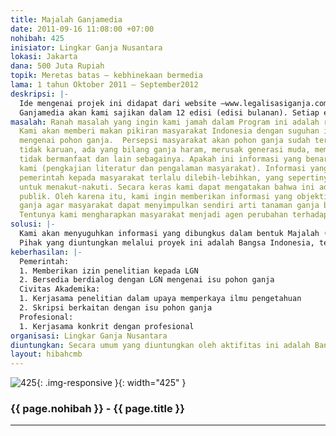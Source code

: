 ```yaml
---
title: Majalah Ganjamedia
date: 2011-09-16 11:08:00 +07:00
nohibah: 425
inisiator: Lingkar Ganja Nusantara
lokasi: Jakarta
dana: 500 Juta Rupiah
topik: Meretas batas – kebhinekaan bermedia
lama: 1 tahun Oktober 2011 – September2012
deskripsi: |-
  Ide mengenai projek ini didapat dari website –www.legalisasiganja.com- yang tengah kita jalani. Website ini tentunya hanya dapat mengapai masyarakat yang menggunakan internet, namun tidak dapat menjangkau masyarakat yang tidak memiliki akses internet. Oleh karena itu, kami ingin membuat media cetak -Ganjamedia- untuk memenuhi kebutuhan tersebut.
  Ganjamedia akan kami sajikan dalam 12 edisi (edisi bulanan). Setiap edisi memiliki perspektif tersendiri dalam membahas pemanfaatan pohon ganja khususnya untuk bangsa Indonesia
masalah: Ranah masalah yang ingin kami jamah dalam Program ini adalah ranah kognisi.
  Kami akan memberi makan pikiran masyarakat Indonesia dengan suguhan informasi objektif
  mengenai pohon ganja.  Persepsi masyarakat akan pohon ganja sudah terbolak-balik
  tidak karuan, ada yang bilang ganja haram, merusak generasi muda, membunuh, kriminal,
  tidak bermanfaat dan lain sebagainya. Apakah ini informasi yang benar? Tidak menurut
  kami (pengkajian literatur dan pengalaman masyarakat). Informasi yang diberikan
  pemerintah kepada masyarakat terlalu dilebih-lebihkan, yang sepertinya bertujuan
  untuk menakut-nakuti. Secara keras kami dapat mengatakan bahwa ini adalah kebohongan
  publik. Oleh karena itu, kami ingin memberikan informasi yang objektif seputar tanaman
  ganja agar masyarakat dapat menyimpulkan sendiri arti tanaman ganja bagi mereka.
  Tentunya kami mengharapkan masyarakat menjadi agen perubahan terhadap isu ini..
solusi: |-
  Kami akan menyuguhkan informasi yang dibungkus dalam bentuk Majalah (Ganjamedia) dengan tampilan semenarik mungkin, full color, dicetak di atas kertas yang berkualitas baik, sehingga menarik untuk dibaca dan dikoleksi. Kami yakin bahwa majalah ini paling tidak akanmenggoyah keyakinan seseorang mengenai tanaman ganja yang akhirnya dapat membangkitkan rasa ingin tahu terhadap isu ini. Tidak bisa dipungkiri bahwa sudah menjadi tanggung jawab kami untuk selalu memberi informasi-informasi yang dapat menjawab keingintahuan masyarakat. Dengan jalannya proses melaparkan keingintahuan masyarakat dan menyuguhkan hidangan informasi baru, kami yakin perlahan-lahan masyarakat akan memahami potensi maupun bahaya sesungguhnya dari pohon ganja.
  Pihak yang diuntungkan melalui proyek ini adalah Bangsa Indonesia, terutama pada para pembuat kebijakan (pemerintah), civitas akademika (mahasiswa dan dosen) dan profesional.
keberhasilan: |-
  Pemerintah:
  1. Memberikan izin penelitian kepada LGN
  2. Bersedia berdialog dengan LGN mengenai isu pohon ganja
  Civitas Akademika:
  1. Kerjasama penelitian dalam upaya memperkaya ilmu pengetahuan
  2. Skripsi berkaitan dengan isu pohon ganja
  Profesional:
  1. Kerjasama konkrit dengan profesional
organisasi: Lingkar Ganja Nusantara
diuntungkan: Secara umum yang diuntungkan oleh aktifitas ini adalah Bangsa Indonesia. Terutama pada para pembuat kebijakan (pemerintah), civitas akademika (mahasiswa dan dosen) dan profesional.
layout: hibahcmb
---
```


![425](/static/img/hibahcmb/425.png){: .img-responsive }{: width="425" }

### {{ page.nohibah }} - {{ page.title }}

---
